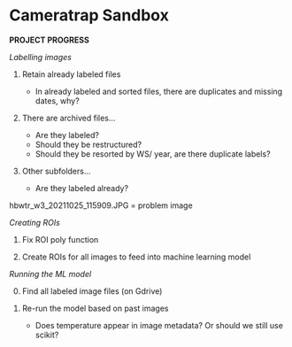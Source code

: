 # Cameratrap Sandbox

**PROJECT PROGRESS** 

_Labelling images_

1. Retain already labeled files 
    - In already labeled and sorted files, there are duplicates and missing dates, why?

2. There are archived files...
    - Are they labeled? 
    - Should they be restructured?
    - Should they be resorted by WS/ year, are there duplicate labels? 

3. Other subfolders...
    - Are they labeled already? 

hbwtr_w3_20211025_115909.JPG = problem image 

_Creating ROIs_

1. Fix ROI poly function 

2. Create ROIs for all images to feed into machine learning model 

_Running the ML model_

0. Find all labeled image files (on Gdrive) 

1. Re-run the model based on past images
    - Does temperature appear in image metadata? Or should we still use scikit?